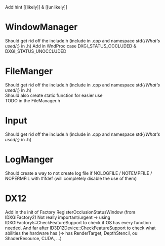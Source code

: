 Add hint [[likely]] & [[unlikely]] 
# WindowManager
Should get rid off the include.h (include in .cpp and namespace std{/*What's used*/;} in .h)
Add in WndProc case DXGI_STATUS_OCCLUDED & DXGI_STATUS_UNOCCLUDED
# FileManger
Should get rid off the include.h (include in .cpp and namespace std{/*What's used*/;} in .h)\
Should also create static function for easier use\
TODO in the FileManager.h
# Input
Should get rid off the include.h (include in .cpp and namespace std{/*What's used*/;} in .h)
# LogManger
Should create a way to not create log file if NOLOGFILE / NOTEMPFILE / NOPERMFIL with #ifdef (will completely disable the use of them)
# DX12
Add in the init of Factory RegisterOcclusionStatusWindow (from IDXGIFactory2)
Not really important/urgent -> using IDXGIFactory5::CheckFeatureSupport to check if OS has every function needed. And far after ID3D12Device::CheckFeatureSupport to check what abilities the hardware has (=> has RenderTarget, DepthStencil, ou ShaderResource, CUDA, ...)
